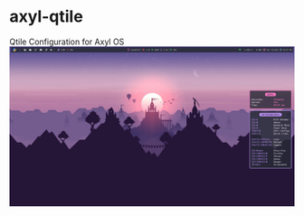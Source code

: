# axyl-qtile

Qtile Configuration for Axyl OS
![gif](https://raw.githubusercontent.com/axyl-os/axyl-os.github.io/master/assets/img/axyl-qtile.gif)
